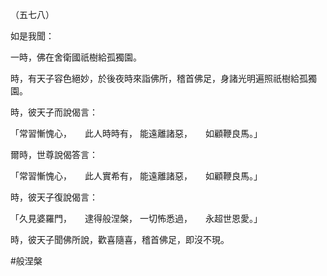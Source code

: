 （五七八）

如是我聞：

一時，佛在舍衛國祇樹給孤獨園。

時，有天子容色絕妙，於後夜時來詣佛所，稽首佛足，身諸光明遍照祇樹給孤獨園。

時，彼天子而說偈言：

「常習慚愧心，　　此人時時有，
能遠離諸惡，　　如顧鞭良馬。」

爾時，世尊說偈答言：

「常習慚愧心，　　此人實希有，
能遠離諸惡，　　如顧鞭良馬。」

時，彼天子復說偈言：

「久見婆羅門，　　逮得般涅槃，
一切怖悉過，　　永超世恩愛。」

時，彼天子聞佛所說，歡喜隨喜，稽首佛足，即沒不現。



#般涅槃

